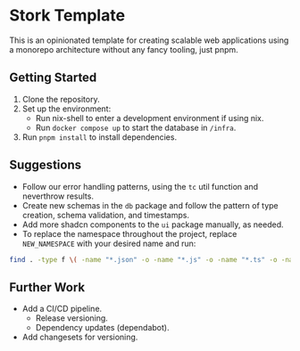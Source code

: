 # Stork Template

This is an opinionated template for creating scalable web applications using a monorepo architecture without any fancy tooling, just pnpm.

## Getting Started

1. Clone the repository.
2. Set up the environment:
   - Run nix-shell to enter a development environment if using nix.
   - Run `docker compose up` to start the database in `/infra`.
3. Run `pnpm install` to install dependencies.

## Suggestions

- Follow our error handling patterns, using the `tc` util function and neverthrow results.
- Create new schemas in the `db` package and follow the pattern of type creation, schema validation, and timestamps.
- Add more shadcn components to the `ui` package manually, as needed.
- To replace the namespace throughout the project, replace `NEW_NAMESPACE` with your desired name and run:

```bash
find . -type f \( -name "*.json" -o -name "*.js" -o -name "*.ts" -o -name "*.tsx" -o -name "*.jsx" -o -name "*.md" -o -name "*.yml" -o -name "*.yaml" \) -not -path "./node_modules/*" -not -path "./.git/*" -exec sed -i 's/@stork/@NEW_NAMESPACE/g; s/\bstork\b/NEW_NAMESPACE/g' {} +
```

## Further Work

- Add a CI/CD pipeline.
    - Release versioning.
    - Dependency updates (dependabot).
- Add changesets for versioning.
